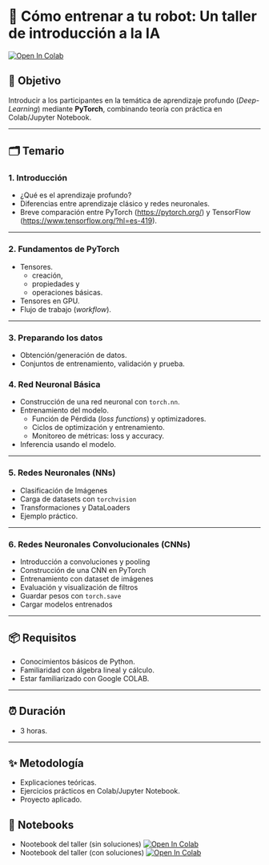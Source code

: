 # 📘 Cómo entrenar a tu robot: Un taller de introducción a la IA 

[![Open In Colab](https://colab.research.google.com/assets/colab-badge.svg)](https://colab.research.google.com/github/luismvc/Taller_IA_CatrinaCientifica2025/blob/main/Taller_IA_CatrinaCientifica2025.ipynb)


## 🎯 Objetivo
Introducir a los participantes en la temática de aprendizaje profundo (_Deep-Learning_) mediante **PyTorch**, combinando teoría con práctica en Colab/Jupyter Notebook.

---

## 🗂 Temario

### 1. Introducción
- ¿Qué es el aprendizaje profundo?
- Diferencias entre aprendizaje clásico y redes neuronales.
- Breve comparación entre PyTorch (https://pytorch.org/) y TensorFlow (https://www.tensorflow.org/?hl=es-419).
<!-- - Instalación y configuración de PyTorch -->

---

### 2. Fundamentos de PyTorch
- Tensores. 
  - creación, 
  - propiedades y 
  - operaciones básicas.
- Tensores en GPU.
- Flujo de trabajo (_workflow_).

---
### 3. Preparando los datos
- Obtención/generación de datos.
- Conjuntos de entrenamiento, validación y prueba.

### 4. Red Neuronal Básica
- Construcción de una red neuronal con `torch.nn`.
- Entrenamiento del modelo.
  - Función de Pérdida (_loss functions_) y optimizadores.
  - Ciclos de optimización y entrenamiento.
  - Monitoreo de métricas: loss y accuracy.
- Inferencia usando el modelo.

---

### 5. Redes Neuronales (NNs)
- Clasificación de Imágenes
- Carga de datasets con `torchvision`
- Transformaciones y DataLoaders
- Ejemplo práctico.

---

### 6. Redes Neuronales Convolucionales (CNNs)
- Introducción a convoluciones y pooling
- Construcción de una CNN en PyTorch
- Entrenamiento con dataset de imágenes
- Evaluación y visualización de filtros
- Guardar pesos con `torch.save`
- Cargar modelos entrenados

---


## 📦 Requisitos
- Conocimientos básicos de Python.
- Familiaridad con álgebra lineal y cálculo.
- Estar familiarizado con Google COLAB.

---

## ⏰ Duración
- 3 horas.

---

## ✨ Metodología
- Explicaciones teóricas.
- Ejercicios prácticos en Colab/Jupyter Notebook.
- Proyecto aplicado.

## 📘  Notebooks

- Nootebook del taller (sin soluciones) [![Open In Colab](https://colab.research.google.com/assets/colab-badge.svg)](https://colab.research.google.com/github/luismvc/Taller_IA_CatrinaCientifica2025/blob/main/Taller_IA_CatrinaCientifica2025.ipynb)
- Nootebook del taller (con soluciones) [![Open In Colab](https://colab.research.google.com/assets/colab-badge.svg)](https://colab.research.google.com/github/luismvc/Taller_IA_CatrinaCientifica2025/blob/main/Taller_IA_CatrinaCientifica2025_(soluciones).ipynb)